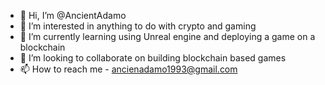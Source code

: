 - 👋 Hi, I’m @AncientAdamo
- 👀 I’m interested in anything to do with crypto and gaming
- 🌱 I’m currently learning using Unreal engine and deploying a game on a blockchain
- 💞️ I’m looking to collaborate on building blockchain based games
- 📫 How to reach me - ancienadamo1993@gmail.com

<!---
AncientAdamo/AncientAdamo is a ✨ special ✨ repository because its `README.md` (this file) appears on your GitHub profile.
You can click the Preview link to take a look at your changes.
--->
